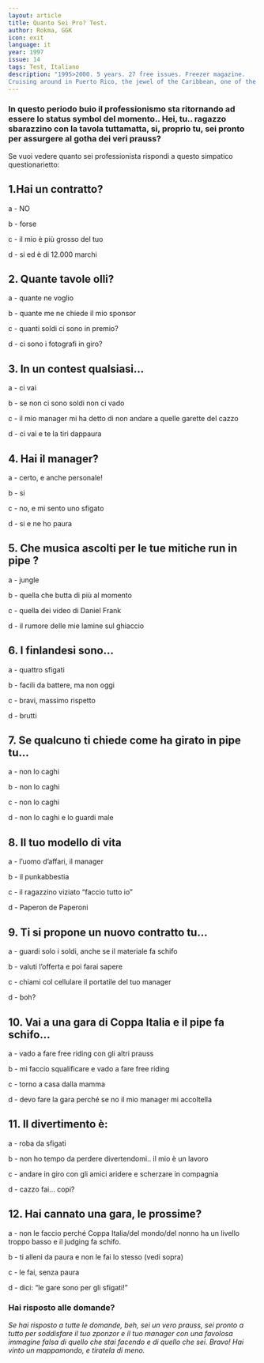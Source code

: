 ```yaml
---
layout: article
title: Quanto Sei Pro? Test.
author: Rokma, GGK
icon: exit
language: it
year: 1997
issue: 14
tags: Test, Italiano
description: "1995>2000. 5 years. 27 free issues. Freezer magazine.
Cruising around in Puerto Rico, the jewel of the Caribbean, one of the best places in the world for surfing. Often nothing less than Hawaii but for sure less crowded... "
---
```


### In questo periodo buio il professionismo sta ritornando ad essere lo status symbol del momento.. Hei, tu.. ragazzo sbarazzino con la tavola tuttamatta, si, proprio tu, sei pronto per assurgere al gotha dei veri prauss?

Se vuoi vedere quanto sei professionista rispondi a questo simpatico questionarietto:

## 1.Hai un contratto?

a - NO

b - forse

c - il mio è più grosso del tuo

d - si ed è di 12.000 marchi

## 2. Quante tavole olli?

a - quante ne voglio

b - quante me ne chiede il mio sponsor

c - quanti soldi ci sono in premio?

d - ci sono i fotografi in giro?

## 3. In un contest qualsiasi...

a - ci vai

b - se non ci sono soldi non ci vado

c - il mio manager mi ha detto di non andare a quelle garette del cazzo

d - ci vai e te la tiri dappaura

## 4. Hai il manager?

a - certo, e anche personale!

b - si

c - no, e mi sento uno sfigato

d - si e ne ho paura

## 5. Che musica ascolti per le tue mitiche run in pipe ?

a - jungle

b - quella che butta di più al momento

c - quella dei video di Daniel Frank

d - il rumore delle mie lamine sul ghiaccio

## 6. I finlandesi sono...

a - quattro sfigati

b - facili da battere, ma non oggi

c - bravi, massimo rispetto

d - brutti

## 7. Se qualcuno ti chiede come ha girato in pipe tu...

a - non lo caghi

b - non lo caghi

c - non lo caghi

d - non lo caghi e lo guardi male

## 8. Il tuo modello di vita

a - l’uomo d’affari, il manager

b - il punkabbestia

c - il ragazzino viziato “faccio tutto io”

d - Paperon de Paperoni

## 9. Ti si propone un nuovo contratto tu...

a - guardi solo i soldi, anche se il materiale fa schifo

b - valuti l’offerta e poi farai sapere

c - chiami col cellulare il portatile del tuo manager

d - boh?

## 10. Vai a una gara di Coppa Italia e il pipe fa schifo...

a - vado a fare free riding con gli altri prauss

b - mi faccio squalificare e vado a fare free riding

c - torno a casa dalla mamma

d - devo fare la gara perché se no il mio manager mi accoltella

## 11. Il divertimento è:

a - roba da sfigati

b - non ho tempo da perdere divertendomi.. il mio è un lavoro

c - andare in giro con gli amici aridere e scherzare in compagnia

d - cazzo fai... copi?

## 12. Hai cannato una gara, le prossime?

a - non le faccio perché Coppa Italia/del mondo/del nonno ha un livello troppo basso e il judging fa schifo.

b - ti alleni da paura e non le fai lo stesso (vedi sopra)

c - le fai, senza paura

d - dici: “le gare sono per gli sfigati!”


### Hai risposto alle domande?

_Se hai risposto a tutte le domande, beh, sei un vero prauss, sei pronto a tutto per soddisfare il tuo zponzor e il tuo manager con una favolosa immagine falsa di quello che stai facendo e di quello che sei.  Bravo! Hai vinto un mappamondo, e tiratela di meno._
